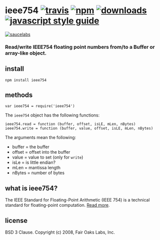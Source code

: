 ieee754 [![travis](https://img.shields.io/travis/feross/ieee754/master.svg)](https://travis-ci.org/feross/ieee754) [![npm](https://img.shields.io/npm/v/ieee754.svg)](https://npmjs.org/package/ieee754) [![downloads](https://img.shields.io/npm/dm/ieee754.svg)](https://npmjs.org/package/ieee754) [![javascript style guide](https://img.shields.io/badge/code_style-standard-brightgreen.svg)](https://standardjs.com)
===========================================================================================================================================================================================================================================================================================================================================================================================================================

[![saucelabs](https://saucelabs.com/browser-matrix/ieee754.svg)](https://saucelabs.com/u/ieee754)

### Read/write IEEE754 floating point numbers from/to a Buffer or array-like object.

install
-------

    npm install ieee754

methods
-------

`var ieee754 = require('ieee754')`

The `ieee754` object has the following functions:

    ieee754.read = function (buffer, offset, isLE, mLen, nBytes)
    ieee754.write = function (buffer, value, offset, isLE, mLen, nBytes)

The arguments mean the following:

-   buffer = the buffer
-   offset = offset into the buffer
-   value = value to set (only for `write`)
-   isLe = is little endian?
-   mLen = mantissa length
-   nBytes = number of bytes

what is ieee754?
----------------

The IEEE Standard for Floating-Point Arithmetic (IEEE 754) is a technical standard for floating-point computation. [Read more](http://en.wikipedia.org/wiki/IEEE_floating_point).

license
-------

BSD 3 Clause. Copyright (c) 2008, Fair Oaks Labs, Inc.
